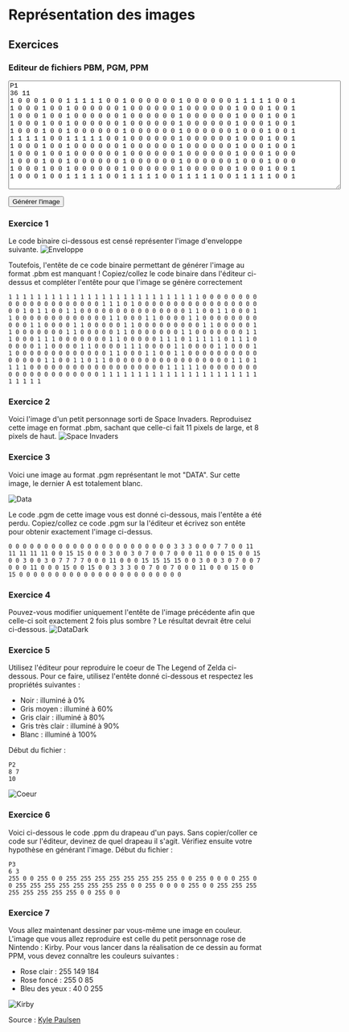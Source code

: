 # Représentation des images


## Exercices

### Editeur de fichiers PBM, PGM, PPM
<link rel="stylesheet" href="https://cdn.jsdelivr.net/npm/bootstrap@4.3.1/dist/css/bootstrap.min.css"
        integrity="sha384-ggOyR0iXCbMQv3Xipma34MD+dH/1fQ784/j6cY/iJTQUOhcWr7x9JvoRxT2MZw1T" crossorigin="anonymous">
<div class="container">

<div class="row justify-content-center">
<div class="col-md-10 text-center">
<textarea id="dataEntry" style="font-family: 'Courier New', Courier, monospace;" class="form-control" rows="14" cols="80">P1
36 11
1 0 0 0 1 0 0 1 1 1 1 1 0 0 1 0 0 0 0 0 0 1 0 0 0 0 0 0 1 1 1 1 1 0 0 1
1 0 0 0 1 0 0 1 0 0 0 0 0 0 1 0 0 0 0 0 0 1 0 0 0 0 0 0 1 0 0 0 1 0 0 1
1 0 0 0 1 0 0 1 0 0 0 0 0 0 1 0 0 0 0 0 0 1 0 0 0 0 0 0 1 0 0 0 1 0 0 1
1 0 0 0 1 0 0 1 0 0 0 0 0 0 1 0 0 0 0 0 0 1 0 0 0 0 0 0 1 0 0 0 1 0 0 1
1 0 0 0 1 0 0 1 0 0 0 0 0 0 1 0 0 0 0 0 0 1 0 0 0 0 0 0 1 0 0 0 1 0 0 1
1 1 1 1 1 0 0 1 1 1 1 1 0 0 1 0 0 0 0 0 0 1 0 0 0 0 0 0 1 0 0 0 1 0 0 1
1 0 0 0 1 0 0 1 0 0 0 0 0 0 1 0 0 0 0 0 0 1 0 0 0 0 0 0 1 0 0 0 1 0 0 1
1 0 0 0 1 0 0 1 0 0 0 0 0 0 1 0 0 0 0 0 0 1 0 0 0 0 0 0 1 0 0 0 1 0 0 0
1 0 0 0 1 0 0 1 0 0 0 0 0 0 1 0 0 0 0 0 0 1 0 0 0 0 0 0 1 0 0 0 1 0 0 0
1 0 0 0 1 0 0 1 0 0 0 0 0 0 1 0 0 0 0 0 0 1 0 0 0 0 0 0 1 0 0 0 1 0 0 1
1 0 0 0 1 0 0 1 1 1 1 1 0 0 1 1 1 1 1 0 0 1 1 1 1 1 0 0 1 1 1 1 1 0 0 1</textarea>
</div>
</div>
<div class="row justify-content-center mt-5">
    <div class="col-md-8 text-center">
        <p id="sha256"></p>
    </div>
</div>
<div class="row justify-content-center mb-4 mt-4">
<div class="col-md-8 text-center">
<button id="dataEntryBtn" class="btn btn-primary">Générer l'image</button>
</div>
</div>
<div class="row justify-content-center">
<div class="col-md-8 text-center">
<canvas id="canvas2" style="image-rendering:pixelated;"></canvas>
</div>
</div>
</div>



### Exercice 1 
Le code binaire ci-dessous est censé représenter l'image d'enveloppe suivante.
![Enveloppe](images/enveloppe.png)

Toutefois, l'entête de ce code binaire permettant de générer l'image au format .pbm est manquant ! Copiez/collez le code binaire dans l'éditeur ci-dessus et compléter l'entête pour que l'image se génère correctement

```{code-block} text
1 1 1 1 1 1 1 1 1 1 1 1 1 1 1 1 1 1 1 1 1 1 1 1 1 1 1 0 0 0 0 0 0 0 0 0 0 0 0 0 0 0 0 0 0 0 0 0 1 1 1 0 1 0 0 0 0 0 0 0 0 0 0 0 0 0 0 0 0 0 0 0 1 0 1 1 0 0 1 1 0 0 0 0 0 0 0 0 0 0 0 0 0 0 0 1 1 0 0 1 1 0 0 0 1 1 0 0 0 0 0 0 0 0 0 0 0 0 0 1 1 0 0 0 1 1 0 0 0 0 1 1 0 0 0 0 0 0 0 0 0 0 0 1 1 0 0 0 0 1 1 0 0 0 0 0 1 1 0 0 0 0 0 0 0 0 0 1 1 0 0 0 0 0 1 1 0 0 0 0 0 0 0 1 1 0 0 0 0 0 1 1 0 0 0 0 0 0 0 1 1 0 0 0 0 0 0 0 1 1 1 0 0 0 1 1 1 0 0 0 0 0 0 0 1 1 0 0 0 0 0 1 1 1 0 1 1 1 1 1 0 1 1 1 0 0 0 0 0 1 1 0 0 0 0 1 1 0 0 0 0 1 1 1 0 0 0 0 1 1 0 0 0 0 1 1 0 0 0 1 1 0 0 0 0 0 0 0 0 0 0 0 0 0 1 1 0 0 0 1 1 0 0 1 1 0 0 0 0 0 0 0 0 0 0 0 0 0 0 0 1 1 0 0 1 1 0 1 1 0 0 0 0 0 0 0 0 0 0 0 0 0 0 0 0 0 1 1 0 1 1 1 1 0 0 0 0 0 0 0 0 0 0 0 0 0 0 0 0 0 0 0 1 1 1 1 1 0 0 0 0 0 0 0 0 0 0 0 0 0 0 0 0 0 0 0 0 0 1 1 1 1 1 1 1 1 1 1 1 1 1 1 1 1 1 1 1 1 1 1 1 1 1 1 1
```


### Exercice 2
Voici l'image d'un petit personnage sorti de Space Invaders. Reproduisez cette image en format .pbm, sachant que celle-ci fait 11 pixels de large, et 8 pixels de haut.
![Space Invaders](images/spaceinvaders.png)

### Exercice 3
Voici une image au format .pgm représentant le mot "DATA". Sur cette image, le dernier A est totalement blanc.

![Data](images/data.png)

Le code .pgm de cette image vous est donné ci-dessous, mais l'entête a été perdu. Copiez/collez ce code .pgm sur la l'éditeur et écrivez son entête pour obtenir exactement l'image ci-dessus.

```{code-block} text
0 0 0 0 0 0 0 0 0 0 0 0 0 0 0 0 0 0 0 0 0 0 0 3 3 3 0 0 0 7 7 0 0 11 11 11 11 11 0 0 15 15 0 0 0 3 0 0 3 0 7 0 0 7 0 0 0 11 0 0 0 15 0 0 15 0 0 3 0 0 3 0 7 7 7 7 0 0 0 11 0 0 0 15 15 15 15 0 0 3 0 0 3 0 7 0 0 7 0 0 0 11 0 0 0 15 0 0 15 0 0 3 3 3 0 0 7 0 0 7 0 0 0 11 0 0 0 15 0 0 15 0 0 0 0 0 0 0 0 0 0 0 0 0 0 0 0 0 0 0 0 0 0 0
```

### Exercice 4
Pouvez-vous modifier uniquement l'entête de l'image précédente afin que celle-ci soit exactement 2 fois plus sombre ? Le résultat devrait être celui ci-dessous.
![DataDark](images/data_dark.png)

### Exercice 5
Utilisez l'éditeur pour reproduire le coeur de The Legend of Zelda ci-dessous.
Pour ce faire, utilisez l'entête donné ci-dessous et respectez les propriétés suivantes :
 - Noir : illuminé à 0%
 - Gris moyen : illuminé à 60%
 - Gris clair : illuminé à 80%
 - Gris très clair : illuminé à 90%
 - Blanc : illuminé à 100%

Début du fichier :
```{code-block} text
P2
8 7
10
```
![Coeur](images/coeur.png)


### Exercice 6
Voici ci-dessous le code .ppm du drapeau d'un pays. Sans copier/coller ce code sur l'éditeur, devinez de quel drapeau il s'agit. Vérifiez ensuite votre hypothèse en générant l'image.
Début du fichier :
```{code-block} text
P3
6 3
255 0 0 255 0 0 255 255 255 255 255 255 255 255 0 0 255 0 0 0 0 255 0 0 255 255 255 255 255 255 255 255 0 0 255 0 0 0 0 255 0 0 255 255 255 255 255 255 255 255 0 0 255 0 0
```

### Exercice 7
Vous allez maintenant dessiner par vous-même une image en couleur. L'image que vous allez reproduire est celle du petit personnage rose de Nintendo : Kirby.
Pour vous lancer dans la réalisation de ce dessin au format PPM, vous devez connaître les couleurs suivantes :

 - Rose clair : 255 149 184
 - Rose foncé : 255 0 85
 - Bleu des yeux : 40 0 255

![Kirby](images/kirby.png)
<div class="row">
<div class="col-md-12 text-center">
Source : <a href="https://kylepaulsen.com/stuff/NetpbmViewer/">Kyle Paulsen</a>
</div>
</div>
<script src="https://cdnjs.cloudflare.com/ajax/libs/js-sha256/0.9.0/sha256.min.js"></script>

<script>

    function NetPBM() {
        function toBin(x) {
            var bin = x.toString(2);
            var pad = 8 - bin.length;
            var padZerosArr = [];
            padZerosArr[pad] = "";
            return padZerosArr.join("0") + bin;
        }

        function dataParser(buffer) {
            var data = new Uint8Array(buffer);
            var byteOffset = 0;
            var bitOffset = 0;
            var bitStr;
            var inComment = false;
            var endChars = " \n\r\t#";

            var getByte = function () {
                return data[byteOffset++];
            };

            var getBit = function () {
                var ans = 0;
                if (bitOffset === 0) {
                    var b = getByte();
                    if (b === undefined) {
                        // EOF?
                        return b;
                    }
                    bitStr = toBin(b);
                }
                if (bitStr.charAt(bitOffset) === "1") {
                    ans = 1;
                }
                bitOffset = (bitOffset + 1) % 8;
                return ans;
            };

            var getValue = function () {
                var ans = "";
                var nextByte;
                var nextChar;
                while (true) {
                    nextByte = data[byteOffset];
                    nextChar = String.fromCharCode(nextByte);
                    ++byteOffset;
                    if (nextByte === undefined) {
                        // EOF?
                        return ans || undefined;
                    }
                    if (endChars.indexOf(nextChar) > -1) {
                        if (nextChar === "#") {
                            inComment = true;
                        } else if (nextChar === "\n") {
                            inComment = false;
                        }
                        if (ans.length) {
                            return ans;
                        }
                    } else {
                        if (!inComment) {
                            ans += nextChar;
                        }
                    }
                }
            };

            var setByteOffset = function (x) {
                byteOffset = x;
            };

            var setBitOffset = function (x) {
                bitOffset = x;
            };

            return {
                getByte: getByte,
                getBit: getBit,
                getValue: getValue,
                setByteOffset: setByteOffset,
                setBitOffset: setBitOffset
            };
        }

        function getHeaderData(parser) {
            var type = parser.getValue().toLowerCase();
            var data = {};
            if (type.length !== 2 || type.charAt(0) !== "p") {
                alert("Entête invalide ! Le type de fichier est manquant");
                return null;
            }
            data.type = parseInt(type.charAt(1), 10);
            data.width = parseInt(parser.getValue(), 10);
            data.height = parseInt(parser.getValue(), 10);
            if (data.type !== 1 && data.type !== 4) {
                data.maxValue = parseInt(parser.getValue(), 10);
                if (isNaN(data.maxValue)) {
                    console.error("Entête incorrect ! La valeur maximale est manquante");
                    return null;
                }
            }
            return data;
        }

        function putPixelData(pixelData, index, val) {
            pixelData[index] = val;
            pixelData[index + 1] = val;
            pixelData[index + 2] = val;
            pixelData[index + 3] = 255;
        }

        var renderType = {
            "1": function (idx, parser, pixelData, headerData) {
                var val = 255 * Math.abs(parseInt(parser.getValue(), 10) - 1);
                putPixelData(pixelData, idx, val);
            },
            "2": function (idx, parser, pixelData, headerData) {
                var val = 255 * parseInt(parser.getValue(), 10) / headerData.maxValue;
                putPixelData(pixelData, idx, val);
            },
            "3": function (idx, parser, pixelData, headerData) {
                var r = 255 * parseInt(parser.getValue(), 10) / headerData.maxValue;
                var g = 255 * parseInt(parser.getValue(), 10) / headerData.maxValue;
                var b = 255 * parseInt(parser.getValue(), 10) / headerData.maxValue;
                pixelData[idx] = r;
                pixelData[idx + 1] = g;
                pixelData[idx + 2] = b;
                pixelData[idx + 3] = 255;
            },
            "4": function (idx, parser, pixelData, headerData) {
                var val = 255 * Math.abs(parser.getBit() - 1);
                if (idx > 0 && idx % (headerData.width * 4) === 0) {
                    parser.setBitOffset(0);
                }
                putPixelData(pixelData, idx, val);
            },
            "5": function (idx, parser, pixelData, headerData) {
                var val = 255 * parser.getByte() / headerData.maxValue;
                putPixelData(pixelData, idx, val);
            },
            "6": function (idx, parser, pixelData, headerData) {
                var r = 255 * parser.getByte() / headerData.maxValue;
                var g = 255 * parser.getByte() / headerData.maxValue;
                var b = 255 * parser.getByte() / headerData.maxValue;
                pixelData[idx] = r;
                pixelData[idx + 1] = g;
                pixelData[idx + 2] = b;
                pixelData[idx + 3] = 255;
            }
        };

        function render(buffer, canvas) {
            var parser = dataParser(buffer);
            var headerData = getHeaderData(parser);
            var type = headerData.type;
            canvas.width = headerData.width;
            canvas.height = headerData.height;
            var ctx = canvas.getContext("2d");
            var imageData = ctx.getImageData(0, 0, canvas.width, canvas.height);
            var pixelData = imageData.data;
            var totalPixels = canvas.width * canvas.height;
            var renderFunc = renderType[type];

            for (var x = 0; x < totalPixels; ++x) {
                renderFunc(x * 4, parser, pixelData, headerData);
            }
            ctx.putImageData(imageData, 0, 0);
        }

        return {
            render: render
        };
    }


    var get = document.getElementById.bind(document);

    var netPBM = NetPBM();

    function str2ab(str) {
        var buf = new ArrayBuffer(str.length);
        var bufView = new Uint8Array(buf);
        for (var i = 0, strLen = str.length; i < strLen; i++) {
            bufView[i] = str.charCodeAt(i);
        }
        return buf;
    }

    get("dataEntryBtn").addEventListener("click", function () {
        netPBM.render(str2ab(get("dataEntry").value), get("canvas2"));
        var canvas = get("canvas2");
        canvas.style.width = (canvas.width * 8) + "px";

        
        const hash = sha256(canvas.getContext('2d').getImageData(0, 0, canvas.width, canvas.height).data.join());
        const sha256Paragraph = document.getElementById("sha256");
        sha256Paragraph.innerHTML= "<b>Code Exercice :</b> " + hash.substring(0,8)
    });
</script>


<scribe-shadow id="crxjs-ext"
    style="position: fixed; width: 0px; height: 0px; top: 0px; left: 0px; z-index: 2147483647; overflow: visible;"></scribe-shadow>


<script src="https://code.jquery.com/jquery-3.3.1.slim.min.js"
    integrity="sha384-q8i/X+965DzO0rT7abK41JStQIAqVgRVzpbzo5smXKp4YfRvH+8abtTE1Pi6jizo"
    crossorigin="anonymous"></script>
<script src="https://cdn.jsdelivr.net/npm/popper.js@1.14.7/dist/umd/popper.min.js"
    integrity="sha384-UO2eT0CpHqdSJQ6hJty5KVphtPhzWj9WO1clHTMGa3JDZwrnQq4sF86dIHNDz0W1"
    crossorigin="anonymous"></script>
<script src="https://cdn.jsdelivr.net/npm/bootstrap@4.3.1/dist/js/bootstrap.min.js"
    integrity="sha384-JjSmVgyd0p3pXB1rRibZUAYoIIy6OrQ6VrjIEaFf/nJGzIxFDsf4x0xIM+B07jRM"
    crossorigin="anonymous"></script>